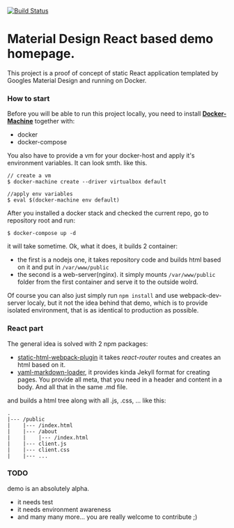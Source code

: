 [![Build Status](http://ci.startupboilerplate.com/api/badges/startup-boilerplate/homepage/status.svg)](http://ci.startupboilerplate.com/startup-boilerplate/homepage)

# Material Design React based demo homepage.

This project is a proof of concept of static React application templated by Googles Material Design and running on Docker.

### How to start

Before you will be able to run this project locally, you need to install [**Docker-Machine**](https://docs.docker.com/machine/install-machine/) together with:
   - docker
   - docker-compose

You also have to provide a vm for your docker-host and apply it's environment variables. It can look smth. like this.

```
// create a vm
$ docker-machine create --driver virtualbox default

//apply env variables
$ eval $(docker-machine env default)
```

After you installed a docker stack and checked the current repo, go to repository root and run:

```
$ docker-compose up -d
```
it will take sometime. Ok, what it does, it builds 2 container:
- the first is a nodejs one, it takes repository code and builds html based on it and put in ```/var/www/public```
- the second is a web-server(nginx). it simply mounts ```/var/www/public``` folder from the first container and serve it to the outside wolrd.

Of course you can also just simply run ```npm install``` and use webpack-dev-server localy, but it not the idea behind that demo, which is to provide isolated environment, that is as identical to production as possible.


### React part

The general idea is solved with 2 npm packages:
 - [static-html-webpack-plugin](https://www.npmjs.com/package/static-html-webpack-plugin) it takes *react-router* routes and creates an html based on it.
 - [yaml-markdown-loader](https://www.npmjs.com/package/yaml-markdown-loader), it provides kinda Jekyll format for creating pages. You provide all meta, that you need in a header and content in a body. And all that in the same .md file.

and builds a html tree along with all .js, .css, ... like this:
```
.
|--- /public
|    |--- /index.html
|    |--- /about
|    |    |--- /index.html
|    |--- client.js
|    |--- client.css
|    |--- ...
```




### TODO

  demo is an absolutely alpha.
  - it needs test
  - it needs environment awareness
  - and many many more... you are really welcome to contribute ;)

